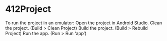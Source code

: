 # 412Project

To run the project in an emulator:
Open the project in Android Studio.
Clean the project. (Build > Clean Project)
Build the project. (Build > Rebuild Project)
Run the app. (Run > Run ‘app’)
